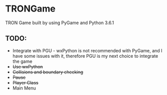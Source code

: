 # TRONGame #
TRON Game built by using PyGame and Python 3.6.1

## TODO: ##
* Integrate with PGU - wxPython is not recommended with PyGame, and I have some issues with it, therefore PGU is my next choice to integrate the game 
* <s>Use wxPython</s>
* <s>Collisions and boundary checking</s>
* <s>Pause</s>
* <s>Player Class</s>
* Main Menu

